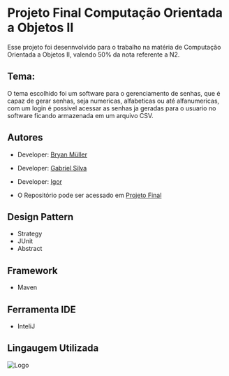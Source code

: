 
# Projeto Final Computação Orientada a Objetos II

Esse projeto foi desennvolvido para o trabalho na matéria de Computação Orientada a Objetos II, valendo 50% da nota referente a N2.





## Tema:

O tema escolhido foi um software para o gerenciamento de senhas, que é capaz de gerar senhas, seja numericas, alfabeticas ou até alfanumericas, com um login é possivel acessar as senhas ja geradas para o usuario no software ficando armazenada em um arquivo CSV.
## Autores

- Developer: [Bryan Müller](https://github.com/bryan-Muller12)

- Developer: [Gabriel Silva ](https://github.com/GabrielSilva2012)

- Developer: [Igor](https://github.com/eiguinho)

- O Repositório pode ser acessado em  [Projeto Final](https://github.com/bryan-Muller12/projetofinalPoo)

## Design Pattern
- Strategy
- JUnit
- Abstract

## Framework
- Maven

## Ferramenta IDE
- InteliJ
## Lingaugem Utilizada
![Logo](https://1000logos.net/wp-content/uploads/2020/09/Java-Logo-500x313.png)
